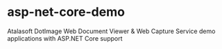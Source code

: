 # asp-net-core-demo
Atalasoft DotImage Web Document Viewer &amp; Web Capture Service demo applications with ASP.NET Core support
